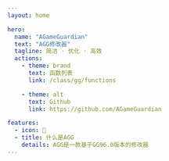 ```yaml
---
layout: home

hero:
  name: "AGameGuardian"
  text: "AGG修改器"
  tagline: 简洁 · 优化 · 高效
  actions:
    - theme: brand
      text: 函数列表
      link: /class/gg/functions

    - theme: alt
      text: Github
      link: https://github.com/AGameGuardian

features:
  - icon: 📜
  - title: 什么是AGG
    details: AGG是一款基于GG96.0版本的修改器
---
```

